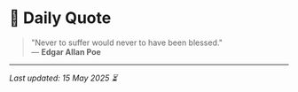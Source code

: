 # 📜 Daily Quote

> "Never to suffer would never to have been blessed."  
> — **Edgar Allan Poe**

---

_Last updated: 15 May 2025 ⏳_
